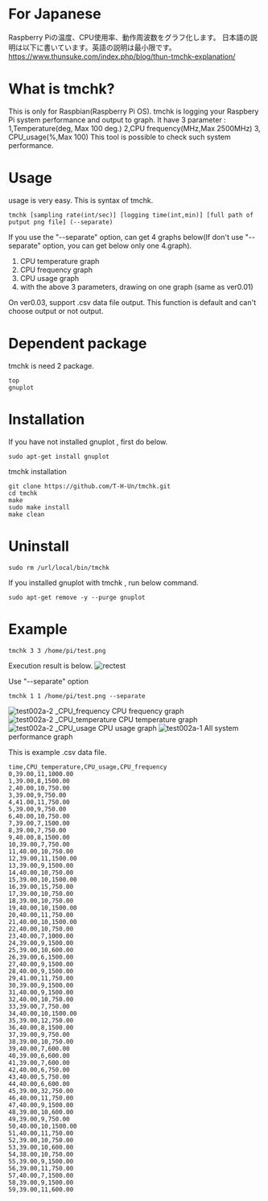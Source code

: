 # For Japanese
Raspberry Piの温度、CPU使用率、動作周波数をグラフ化します。
日本語の説明は以下に書いています。英語の説明は最小限です。
https://www.thunsuke.com/index.php/blog/thun-tmchk-explanation/


# What is tmchk?
This is only for Raspbian(Raspberry Pi OS).
tmchk is logging your Raspbery Pi system performance and output to graph.
It have 3 parameter : 1,Temperature(deg, Max 100 deg.) 2,CPU frequency(MHz,Max 2500MHz) 3, CPU_usage(%,Max 100)
This tool is possible to check such system performance.

# Usage
usage is very easy. This is syntax of tmchk.
```
tmchk [sampling rate(int/sec)] [logging time(int,min)] [full path of putput png file] (--separate)
```
If you use the "--separate" option, can get 4 graphs below(If don't use "--separate" option, you can get below only one 4.graph).
1. CPU temperature graph
2. CPU frequency graph
3. CPU usage graph
4.  with the above 3 parameters, drawing on one graph (same as ver0.01)

On ver0.03, support .csv data file output.
This function is default and can't choose output or not output.
# Dependent package
tmchk is need 2 package.
```
top
gnuplot
```
# Installation
If you have not installed gnuplot , first do below.
```
sudo apt-get install gnuplot
```
tmchk installation
```
git clone https://github.com/T-H-Un/tmchk.git
cd tmchk
make
sudo make install
make clean
```
# Uninstall
```
sudo rm /url/local/bin/tmchk
```
If you installed gnuplot with tmchk , run below command.
```
sudo apt-get remove -y --purge gnuplot
```

# Example 
```
tmchk 3 3 /home/pi/test.png
```
Execution result is below.
![rectest](https://user-images.githubusercontent.com/39953146/88944630-f04b1a00-d2c7-11ea-9461-be4a8b2fb425.png)

Use "--separate" option
```
tmchk 1 1 /home/pi/test.png --separate
```
![test002a-2 _CPU_frequency](https://user-images.githubusercontent.com/39953146/90794248-88787400-e347-11ea-8fb6-468bbe67fa7a.png)
CPU frequency graph
![test002a-2 _CPU_temperature](https://user-images.githubusercontent.com/39953146/90794253-89110a80-e347-11ea-8c3b-ef052b98be61.png)
CPU temperature graph
![test002a-2 _CPU_usage](https://user-images.githubusercontent.com/39953146/90794254-89a9a100-e347-11ea-8b3b-d40492b5d4fc.png)
CPU usage graph
![test002a-1](https://user-images.githubusercontent.com/39953146/90794258-89a9a100-e347-11ea-980c-4dfe2d356bae.png)
All system performance graph

This is example .csv data file.
```
time,CPU_temperature,CPU_usage,CPU_frequency
0,39.00,11,1000.00
1,39.00,8,1500.00
2,40.00,10,750.00
3,39.00,9,750.00
4,41.00,11,750.00
5,39.00,9,750.00
6,40.00,10,750.00
7,39.00,7,1500.00
8,39.00,7,750.00
9,40.00,8,1500.00
10,39.00,7,750.00
11,40.00,10,750.00
12,39.00,11,1500.00
13,39.00,9,1500.00
14,40.00,10,750.00
15,39.00,10,1500.00
16,39.00,15,750.00
17,39.00,10,750.00
18,39.00,10,750.00
19,40.00,10,1500.00
20,40.00,11,750.00
21,40.00,10,1500.00
22,40.00,10,750.00
23,40.00,7,1000.00
24,39.00,9,1500.00
25,39.00,10,600.00
26,39.00,6,1500.00
27,40.00,9,1500.00
28,40.00,9,1500.00
29,41.00,11,750.00
30,39.00,9,1500.00
31,40.00,9,1500.00
32,40.00,10,750.00
33,39.00,7,750.00
34,40.00,10,1500.00
35,39.00,12,750.00
36,40.00,8,1500.00
37,39.00,9,750.00
38,39.00,10,750.00
39,40.00,7,600.00
40,39.00,6,600.00
41,39.00,7,600.00
42,40.00,6,750.00
43,40.00,5,750.00
44,40.00,6,600.00
45,39.00,32,750.00
46,40.00,11,750.00
47,40.00,9,1500.00
48,39.00,10,600.00
49,39.00,9,750.00
50,40.00,10,1500.00
51,40.00,11,750.00
52,39.00,10,750.00
53,39.00,10,600.00
54,38.00,10,750.00
55,39.00,9,1500.00
56,39.00,11,750.00
57,40.00,7,1500.00
58,39.00,9,1500.00
59,39.00,11,600.00
```

